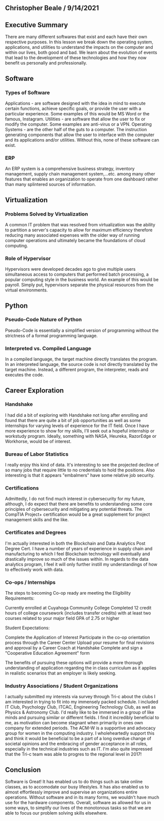 ## Christopher Beale / 9/14/2021

## Executive Summary 
There are many different softwares that exist and each have their own respective purposes. In this lesson we break down the operating system, applications, and utilities to understand the impacts on the computer and within our lives, both good and bad. We learn about the evolution of events that lead to the development of these technologies and how they now benefit us personally and professionally. 

## Software
### Types of Software
Applications - are software designed with the idea in mind to execute certain functions, achieve specific goals, or provide the user with a particular experience. Some examples of this would be MS Word or the famous, Instagram. 
Utilities - are software that allow the user to fix or modify the computer. Some examples are anti-virus or a VPN.
Operating Systems - are the other half of the guts to a computer. The instruction generating components that allow the user to interface with the computer and its applications and/or utilities. Without this, none of these software can exist.

### ERP
An ERP system is a comprehensive business strategy, inventory management, supply chain management system,...etc. among many other features that enables an organization to operate from one dashboard rather than many splintered sources of information. 

## Virtualization
### Problems Solved by Virtualization
A common IT problem that was resolved from virtualization was the ability to partition a server's capacity to allow for maximum efficiency therefore reducing many associated expenses with the older way of running computer operations and ultimately became the foundations of cloud computing.

### Role of Hypervisor
Hypervisors were developed decades ago to give multiple users simultaneous access to computers that performed batch processing, a popular computing style in the business world. An example of this would be payroll. Simply put, hypervisors separate the physical resources from the virtual environments. 

## Python
### Pseudo-Code Nature of Python
Pseudo-Code is essentially a simplified version of programming without the strictness of a formal programming language. 

### Interpreted vs. Compiled Language
In a compiled language, the target machine directly translates the program. In an interpreted language, the source code is not directly translated by the target machine. Instead, a different program, the interpreter, reads and executes the code. 

## Career Exploration
### Handshake
I had did a bit of exploring with Handshake not long after enrolling and found that there are quite a bit of job opportunities as well as some internships for varying levels of experience for the IT field. Once I have more experience to show for my skills, I'll seek out a hopeful internship or workstudy program. Ideally, something with NASA, Heureka, RazorEdge or Workhorse, would be of interest. 

### Bureau of Labor Statistics
I really enjoy this kind of data. It's interesting to see the projected decline of so many jobs that require little to no credentials to hold the positions. Also interesting is that it appears "embalmers" have some relative job security. 

### Certifications
Admittedly, I do not find much interest in cybersecurity for my future, although, I do expect that there are benefits to understanding some core principles of cybersecurity and mitigating any potential threats. The CompTIA Project+ certification would be a great supplement for project management skills and the like. 

### Certificates and Degrees
I'm actually interested in both the Blockchain and Data Analytics Post Degree Cert. I have a number of years of experience in supply chain and manufacturing to which I feel Blockchain technology will eventually and drastically improve so much of the issues within. In regards to the data analytics program, I feel it will only further instill my understandings of how to effectively work with data. 

### Co-ops / Internships
The steps to becoming Co-op ready are meeting the Eligibility Requirements:

Currently enrolled at Cuyahoga Community College
Completed 12 credit hours of college coursework (includes transfer credits) with at least two courses related to your major field
GPA of 2.75 or higher

Student Expectations:

Complete the Application of Interest
Participate in the co-op orientation process through the Career Center
Upload your resume for final revisions and approval by a Career Coach at Handshake
Complete and sign a "Cooperative Education Agreement" form

The benefits of pursuing these options will provide a more thorough understanding of application regarding the in class curriculum as it applies in realistic scenarios that an employer is likely seeking. 

### Industry Associations / Student Organizations
I actually submitted my interests via survey through Tri-c about the clubs I am interested in trying to fit into my immensely packed schedule. I included IT Club, Psychology Club, ITCAC, Engineering Technology Club, as well as Physics & Astronomy Club. I'd really like to be immersed in a group of like minds and pursuing similar or different fields. I find it incredibly beneficial to me, as motivation can become stagnant when primarily in ones own company for extended periods. The ACM-W is a supportive and advocacy group for women in the computing industry. I wholeheartedly support this and think it would be beneficial to be a part of a long overdue change of societal opinions and the embracing of gender acceptance in all roles, especially in the technical industries such as IT. I'm also quite impressed that the Tri-c team was able to progres to the regional level in 2017!

## Conclusion
Software is Great! It has enabled us to do things such as take online classes, as to accomodate our busy lifestyles. It has also enabled us to almost effortlessly improve and supervise an organizations entire operations. Without software and in its many forms, we wouldn't have much use for the hardware components. Overall, software as allowed for us in some ways, to simplify our lives of the monotonous tasks so that we are able to focus our problem solving skills elsewhere.


